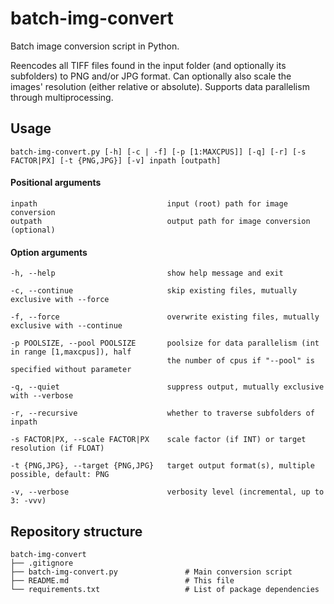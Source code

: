 # batch-img-convert

Batch image conversion script in Python.

Reencodes all TIFF files found in the input folder (and optionally its subfolders) to PNG and/or JPG format. Can optionally also scale the images' resolution (either relative or absolute). Supports data parallelism through multiprocessing.


## Usage

``` 
batch-img-convert.py [-h] [-c | -f] [-p [1:MAXCPUS]] [-q] [-r] [-s FACTOR|PX] [-t {PNG,JPG}] [-v] inpath [outpath]
``` 
#### Positional arguments
 
``` 
inpath                             input (root) path for image conversion
outpath                            output path for image conversion (optional)
``` 

#### Option arguments
``` 
-h, --help                         show help message and exit

-c, --continue                     skip existing files, mutually exclusive with --force

-f, --force                        overwrite existing files, mutually exclusive with --continue

-p POOLSIZE, --pool POOLSIZE       poolsize for data parallelism (int in range [1,maxcpus]), half
                                   the number of cpus if "--pool" is specified without parameter

-q, --quiet                        suppress output, mutually exclusive with --verbose

-r, --recursive                    whether to traverse subfolders of inpath

-s FACTOR|PX, --scale FACTOR|PX    scale factor (if INT) or target resolution (if FLOAT)

-t {PNG,JPG}, --target {PNG,JPG}   target output format(s), multiple possible, default: PNG

-v, --verbose                      verbosity level (incremental, up to 3: -vvv)
``` 


## Repository structure

```
batch-img-convert
├── .gitignore
├── batch-img-convert.py               # Main conversion script
├── README.md                          # This file
└── requirements.txt                   # List of package dependencies
```
